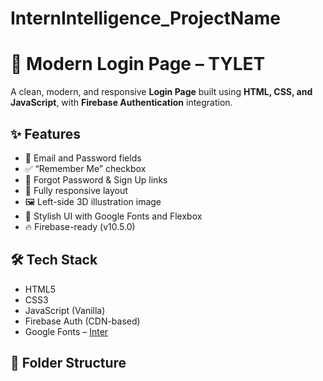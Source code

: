 # InternIntelligence_ProjectName
# 🔐 Modern Login Page – TYLET

A clean, modern, and responsive **Login Page** built using **HTML, CSS, and JavaScript**, with **Firebase Authentication** integration.

## ✨ Features

- 📧 Email and Password fields
- ✅ “Remember Me” checkbox
- 🔑 Forgot Password & Sign Up links
- 📱 Fully responsive layout
- 🖼️ Left-side 3D illustration image
- 🎨 Stylish UI with Google Fonts and Flexbox
- 🔥 Firebase-ready (v10.5.0)

## 🛠️ Tech Stack

- HTML5
- CSS3
- JavaScript (Vanilla)
- Firebase Auth (CDN-based)
- Google Fonts – [Inter](https://fonts.google.com/specimen/Inter)

## 📁 Folder Structure

